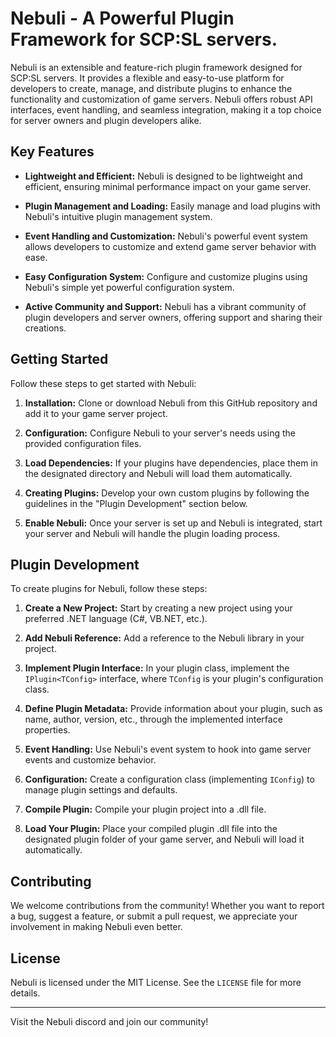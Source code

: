 # Nebuli - A Powerful Plugin Framework for SCP:SL servers.

Nebuli is an extensible and feature-rich plugin framework designed for SCP:SL servers. It provides a flexible and easy-to-use platform for developers to create, manage, and distribute plugins to enhance the functionality and customization of game servers. Nebuli offers robust API interfaces, event handling, and seamless integration, making it a top choice for server owners and plugin developers alike.

## Key Features

- **Lightweight and Efficient:** Nebuli is designed to be lightweight and efficient, ensuring minimal performance impact on your game server.

- **Plugin Management and Loading:** Easily manage and load plugins with Nebuli's intuitive plugin management system.

- **Event Handling and Customization:** Nebuli's powerful event system allows developers to customize and extend game server behavior with ease.

- **Easy Configuration System:** Configure and customize plugins using Nebuli's simple yet powerful configuration system.

- **Active Community and Support:** Nebuli has a vibrant community of plugin developers and server owners, offering support and sharing their creations.

## Getting Started

Follow these steps to get started with Nebuli:

1. **Installation:** Clone or download Nebuli from this GitHub repository and add it to your game server project.

2. **Configuration:** Configure Nebuli to your server's needs using the provided configuration files.

3. **Load Dependencies:** If your plugins have dependencies, place them in the designated directory and Nebuli will load them automatically.

4. **Creating Plugins:** Develop your own custom plugins by following the guidelines in the "Plugin Development" section below.

5. **Enable Nebuli:** Once your server is set up and Nebuli is integrated, start your server and Nebuli will handle the plugin loading process.

## Plugin Development

To create plugins for Nebuli, follow these steps:

1. **Create a New Project:** Start by creating a new project using your preferred .NET language (C#, VB.NET, etc.).

2. **Add Nebuli Reference:** Add a reference to the Nebuli library in your project.

3. **Implement Plugin Interface:** In your plugin class, implement the `IPlugin<TConfig>` interface, where `TConfig` is your plugin's configuration class.

4. **Define Plugin Metadata:** Provide information about your plugin, such as name, author, version, etc., through the implemented interface properties.

5. **Event Handling:** Use Nebuli's event system to hook into game server events and customize behavior.

6. **Configuration:** Create a configuration class (implementing `IConfig`) to manage plugin settings and defaults.

7. **Compile Plugin:** Compile your plugin project into a .dll file.

8. **Load Your Plugin:** Place your compiled plugin .dll file into the designated plugin folder of your game server, and Nebuli will load it automatically.

## Contributing

We welcome contributions from the community! Whether you want to report a bug, suggest a feature, or submit a pull request, we appreciate your involvement in making Nebuli even better.

## License

Nebuli is licensed under the MIT License. See the `LICENSE` file for more details.

---

Visit the Nebuli discord and join our community!

